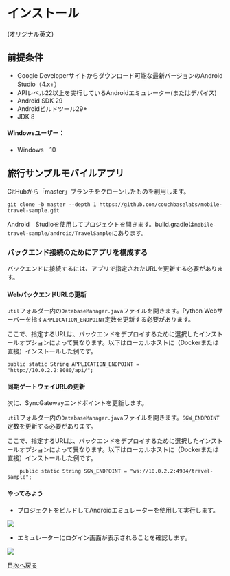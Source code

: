# インストール

[(オリジナル英文)](https://docs.couchbase.com/tutorials/mobile-travel-sample/android/installation/travel-mobile-app.html)

## 前提条件
- Google Developerサイトからダウンロード可能な最新バージョンのAndroid Studio（4.x+）
- APIレベル22以上を実行しているAndroidエミュレーター(またはデバイス)
- Android SDK 29
- Androidビルドツール29+
- JDK 8

#### Windowsユーザー：
- Windows　10

## 旅行サンプルモバイルアプリ

GitHubから「master」ブランチをクローンしたものを利用します。

```
git clone -b master --depth 1 https://github.com/couchbaselabs/mobile-travel-sample.git
```

Android　Studioを使用してプロジェクトを開きます。build.gradleは`mobile-travel-sample/android/TravelSample`にあります。

### バックエンド接続のためにアプリを構成する

バックエンドに接続するには、アプリで指定されたURLを更新する必要があります。

#### WebバックエンドURLの更新
`util`フォルダー内の`DatabaseManager.java`ファイルを開きます。Python Webサーバーを指す`APPLICATION_ENDPOINT`定数を更新する必要があります。

ここで、指定するURLは、バックエンドをデプロイするために選択したインストールオプションによって異なります。以下はローカルホストに（Dockerまたは直接）インストールした例です。

```
public static String APPLICATION_ENDPOINT = "http://10.0.2.2:8080/api/";
```

#### 同期ゲートウェイURLの更新
次に、SyncGatewayエンドポイントを更新します。

`util`フォルダー内の`DatabaseManager.java`ファイルを開きます。`SGW_ENDPOINT`定数を更新する必要があります。

ここで、指定するURLは、バックエンドをデプロイするために選択したインストールオプションによって異なります。以下はローカルホストに（Dockerまたは直接）インストールした例です。

```
    public static String SGW_ENDPOINT = "ws://10.0.2.2:4984/travel-sample";
```

#### やってみよう

- プロジェクトをビルドしてAndroidエミュレーターを使用して実行します。

![](https://cl.ly/1r0T100T0c22/as-build.png)

- エミュレーターにログイン画面が表示されることを確認します。

![](https://cl.ly/0T0G2S083g41/as-login.png)

[目次へ戻る](./README.md)
